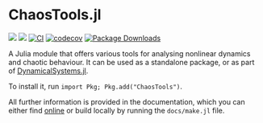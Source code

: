 # ChaosTools.jl

[![](https://img.shields.io/badge/docs-stable-blue.svg)](https://JuliaDynamics.github.io/ChaosTools.jl/stable)
[![](https://img.shields.io/badge/DOI-10.48550/ARXIV.2109.05937-purple)](https://arxiv.org/abs/2109.05937)
[![CI](https://github.com/JuliaDynamics/ChaosTools.jl/workflows/CI/badge.svg)](https://github.com/JuliaDynamics/ChaosTools.jl/actions?query=workflow%3ACI)
[![codecov](https://codecov.io/gh/JuliaDynamics/ChaosTools.jl/branch/main/graph/badge.svg)](https://codecov.io/gh/JuliaDynamics/ChaosTools.jl)
[![Package Downloads](https://shields.io/endpoint?url=https://pkgs.genieframework.com/api/v1/badge/ChaosTools)](https://pkgs.genieframework.com?packages=ChaosTools)

A Julia module that offers various tools for analysing nonlinear dynamics and chaotic behaviour.
It can be used as a standalone package, or as part of
[DynamicalSystems.jl](https://juliadynamics.github.io/DynamicalSystems.jl/dev/).

To install it, run `import Pkg; Pkg.add("ChaosTools")`.

All further information is provided in the documentation, which you can either find [online](https://juliadynamics.github.io/ChaosTools.jl/dev/) or build locally by running the `docs/make.jl` file.
